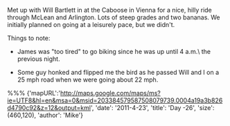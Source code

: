 Met up with Will Bartlett in at the Caboose in Vienna for a nice, hilly ride
through McLean and Arlington. Lots of steep grades and two bananas. We initially
planned on going at a leisurely pace, but we didn't.

Things to note:

* James was "too tired" to go biking since he was up until 4 a.m.\ the previous
night.

* Some guy honked and flipped me the bird as he passed Will and I on a 25 mph
road when we were going about 22 mph.

%%%
{'mapURL':'http://maps.google.com/maps/ms?ie=UTF8&hl=en&msa=0&msid=203384579587508079739.0004a19a3b826d4790c92&z=12&output=kml',
 'date': '2011-4-23',
 'title': 'Day -26',
 'size': (460,120),
 'author': 'Mike'}
